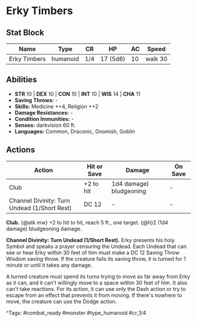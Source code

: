 # Erky Timbers

## Stat Block

| Name | Type | CR | HP | AC | Speed |
|------|------|----|----|----|-------|
| Erky Timbers | humanoid | 1/4 | 17 (5d6) | 10 | walk 30 |

## Abilities

- **STR** 10 | **DEX** 10 | **CON** 10 | **INT** 10 | **WIS** 14 | **CHA** 11
- **Saving Throws:** -  
- **Skills:** Medicine ++4, Religion ++2  
- **Damage Resistances:** -  
- **Condition Immunities:** -  
- **Senses:** darkvision 60 ft.  
- **Languages:** Common, Draconic, Gnomish, Goblin


## Actions

| Action | Hit or Save | Damage | On Save |
|--------|--------------|--------|----------|
| Club | +2 to hit | 1d4 damage) bludgeoning | - |
| Channel Divinity: Turn Undead (1/Short Rest) | DC 12 | - | - |

**Club.** {@atk mw} +2 to hit to hit, reach 5 ft., one target. {@h}2 (1d4 damage) bludgeoning damage.

**Channel Divinity: Turn Undead (1/Short Rest).** Erky presents his holy Symbol and speaks a prayer censuring the Undead. Each Undead that can see or hear Erky within 30 feet of him must make a DC 12 Saving Throw Wisdom saving throw. If the creature fails its saving throw, it is turned for 1 minute or until it takes any damage.

A turned creature must spend its turns trying to move as far away from Erky as it can, and it can't willingly move to a space within 30 feet of him. It also can't take reactions. For its action, it can use only the Dash action or try to escape from an effect that prevents it from moving. If there's nowhere to move, the creature can use the Dodge action.


^Tags: #combat_ready #monster #type_humanoid #cr_1/4